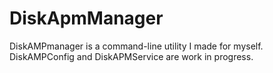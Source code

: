 # DiskApmManager

DiskAMPmanager is a command-line utility I made for myself.
DiskAMPConfig and DiskAPMService are work in progress.
